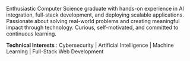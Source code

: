 Enthusiastic Computer Science graduate with hands-on experience in AI integration, full-stack development, and deploying scalable applications. Passionate about solving real-world problems and creating meaningful impact through technology. Curious, self-motivated, and committed to continuous learning. 

**Technical Interests** : Cybersecurity | Artificial Intelligence | Machine Learning | Full-Stack Web Development 
